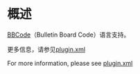 # 概述

[BBCode](https://www.bbcode.org/)（Bulletin Board Code）语言支持。

更多信息，请参见[plugin.xml](https://github.com/DragonKnightOfBreeze/Idea-Plugins/blob/master/bbcode/src/main/resources/META-INF/plugin.xml)

For more information, please see [plugin.xml](https://github.com/DragonKnightOfBreeze/Idea-Plugins/blob/master/bbcode/src/main/resources/META-INF/plugin.xml)
